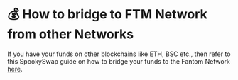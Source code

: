# 💰 How to bridge to FTM Network from other Networks

If you have your funds on other blockchains like ETH, BSC etc., then refer to this SpookySwap guide on how to bridge your funds to the Fantom Network <a href="https://wiki.rugdoc.io/docs/spookyswap-how-to-bridge-to-fantom/">here</a>.
